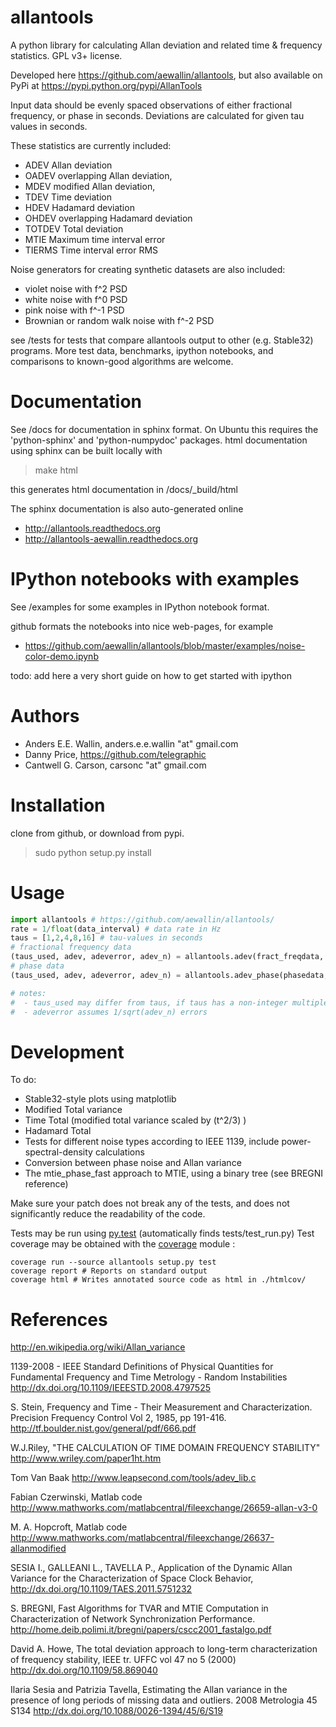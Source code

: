 allantools
==========

A python library for calculating Allan deviation and related time & frequency statistics. GPL v3+ license.

Developed here https://github.com/aewallin/allantools, but also available on PyPi at https://pypi.python.org/pypi/AllanTools

Input data should be evenly spaced observations of either fractional frequency,
or phase in seconds. Deviations are calculated for given tau values in seconds.

These statistics are currently included:
* ADEV    Allan deviation
* OADEV   overlapping Allan deviation,
* MDEV    modified Allan deviation,
* TDEV    Time deviation
* HDEV    Hadamard deviation
* OHDEV   overlapping Hadamard deviation
* TOTDEV  Total deviation
* MTIE    Maximum time interval error
* TIERMS  Time interval error RMS

Noise generators for creating synthetic datasets are also included:
* violet noise with f^2 PSD
* white noise with f^0 PSD
* pink noise with f^-1 PSD
* Brownian or random walk noise with f^-2 PSD 


see /tests for tests that compare allantools output to other (e.g. Stable32) programs.
More test data, benchmarks, ipython notebooks, and comparisons to known-good algorithms are welcome.

Documentation
=============
See /docs for documentation in sphinx format. On Ubuntu this requires the 'python-sphinx' and 'python-numpydoc' packages.
html documentation using sphinx can be built locally with

> make html

this generates html documentation in /docs/_build/html

The sphinx documentation is also auto-generated online

* http://allantools.readthedocs.org
* http://allantools-aewallin.readthedocs.org

IPython notebooks with examples
===============================
See /examples for some examples in IPython notebook format.

github formats the notebooks into nice web-pages, for example
* https://github.com/aewallin/allantools/blob/master/examples/noise-color-demo.ipynb


todo: add here a very short guide on how to get started with ipython

Authors
=======
* Anders E.E. Wallin, anders.e.e.wallin "at" gmail.com
* Danny Price, https://github.com/telegraphic
* Cantwell G. Carson, carsonc "at" gmail.com

Installation
============

clone from github, or download from pypi.

> sudo python setup.py install

Usage
=====

```python
import allantools # https://github.com/aewallin/allantools/
rate = 1/float(data_interval) # data rate in Hz
taus = [1,2,4,8,16] # tau-values in seconds
# fractional frequency data
(taus_used, adev, adeverror, adev_n) = allantools.adev(fract_freqdata, rate, taus)
# phase data
(taus_used, adev, adeverror, adev_n) = allantools.adev_phase(phasedata, rate, taus)

# notes:
#  - taus_used may differ from taus, if taus has a non-integer multiples of data_interval
#  - adeverror assumes 1/sqrt(adev_n) errors
```

Development
===========

To do:
* Stable32-style plots using matplotlib
* Modified Total variance
* Time Total (modified total variance scaled by (t^2/3) )
* Hadamard Total
* Tests for different noise types according to IEEE 1139, include power-spectral-density calculations
* Conversion between phase noise and Allan variance
* The mtie_phase_fast approach to MTIE, using a binary tree (see BREGNI reference)

Make sure your patch does not break any of the tests, and does not significantly reduce the readability of the code.

Tests may be run using [py.test](http://pytest.org) (automatically finds tests/test_run.py)
Test coverage may be obtained with the [coverage](https://pypi.python.org/pypi/coverage) module :

```
coverage run --source allantools setup.py test
coverage report # Reports on standard output
coverage html # Writes annotated source code as html in ./htmlcov/
```


References
==========
http://en.wikipedia.org/wiki/Allan_variance

1139-2008 - IEEE Standard Definitions of Physical Quantities for 
Fundamental Frequency and Time Metrology - Random Instabilities
http://dx.doi.org/10.1109/IEEESTD.2008.4797525

S. Stein, Frequency and Time - Their Measurement and Characterization. 
Precision Frequency Control Vol 2, 1985, pp 191-416.
http://tf.boulder.nist.gov/general/pdf/666.pdf

W.J.Riley, "THE CALCULATION OF TIME DOMAIN FREQUENCY STABILITY"
http://www.wriley.com/paper1ht.htm

Tom Van Baak
http://www.leapsecond.com/tools/adev_lib.c

Fabian Czerwinski, Matlab code
http://www.mathworks.com/matlabcentral/fileexchange/26659-allan-v3-0

M. A. Hopcroft, Matlab code
http://www.mathworks.com/matlabcentral/fileexchange/26637-allanmodified

SESIA I., GALLEANI L., TAVELLA P., Application of the Dynamic Allan Variance 
for the Characterization of Space Clock Behavior, 
http://dx.doi.org/10.1109/TAES.2011.5751232
       
S. BREGNI, Fast Algorithms for TVAR and MTIE Computation in Characterization of
Network Synchronization Performance. 
http://home.deib.polimi.it/bregni/papers/cscc2001_fastalgo.pdf

David A. Howe, The total deviation approach to long-term characterization
of frequency stability, IEEE tr. UFFC vol 47 no 5 (2000)
http://dx.doi.org/10.1109/58.869040

Ilaria Sesia and Patrizia Tavella, Estimating the Allan variance in the 
presence of long periods of missing data and outliers.
2008 Metrologia 45 S134 http://dx.doi.org/10.1088/0026-1394/45/6/S19
